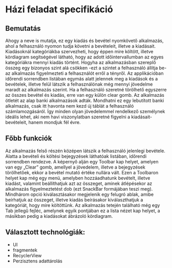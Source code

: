 ﻿# Házi feladat specifikáció

## Bemutatás

Ahogy a neve is mutatja, ez egy kiadás és bevétel nyomkövető alkalmazás, ahol a felhasználó nyomon tudja követni a bevételeit, illetve a kiadásait. Kiadásoknál kategóriákba szervezheti, hogy éppen mire költött, illetve kördiagram segítségével látható, hogy az adott időintervallumban az egyes kategóriákra mennyi kiadás történt. Hogyha az alkalmazásban szereplő összeg egy bizonyos szint alá csökken -ezt a szintet a felhasználó állítja be- az alkalmazás figyelmezteti a felhasználót erről a tényről. Az applikációban időrendi sorrendben listában egymás alatt jelennek meg a kiadások és a bevételek, illetve felül látszik a felhasználónak még mennyi jövedelme maradt az alkalmazás szerint. Ha a felhasználó szeretné törölhető egyszerre az összes bevétel és kiadás, erre van egy külön clear gomb. 
Az alkalmazás ötletét az alap banki alkalmazások adták. Mondhatni ez egy lebutított banki alkalmazás, csak itt havonta nem kezd új táblát a felhasználó számlamozgásáról. Így minden olyan jövedelemmel rendelkező személynek ideális lehet, aki nem havi viszonylatban szeretné figyelni a kiadásait-bevételeit, hanem mondjuk fél évre. 

## Főbb funkciók

Az alkalmazás felső részén középen látszik a felhasználó jelenlegi bevétele. Alatta a bevételi és költési bejegyzések láthatóak listában, időrendi sorrendben rendezve. A képernyő alján egy Toolbar kap helyet, amelyen van egy „Clear” gomb, amellyel a jövedelem, illetve a bejegyzések törölhetőek, ekkor a bevétel mutató értéke nullára vált. Ezen a Toolbaron helyet kap még egy menü, amelyben hozzáadhatunk bevételt, illetve kiadást, valamint beállíthatjuk azt az összeget, aminek átlépésekor az alkalmazás figyelmeztetést dob (ezt SnackBar formájában teszi meg). Mindhárom opció kiválasztásakor megjelenik egy felugró ablak, amibe beírhatjuk az összeget, illetve kiadás beírásakor kiválaszthatjuk a kategóriát, hogy mire költöttünk. 
Az alkalmazás tetején található még egy Tab jellegű fejléc, amelynek egyik pontjában ez a lista nézet kap helyet, a másikban pedig a kiadásokat ábrázoló kördiagram.

## Választott technológiák:

- UI
- fragmentek
- RecyclerView
- Perzisztens adattárolás
